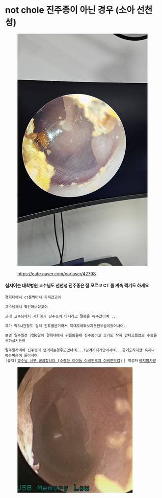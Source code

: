 # not chole 진주종이 아닌 경우 (소아 선천성)





<figure><img src="../.gitbook/assets/1280＿20250327＿171107.jpg" alt="" width="563"><figcaption><p><a href="https://cafe.naver.com/earlaser/42798">https://cafe.naver.com/earlaser/42798</a></p></figcaption></figure>





#### 심지어는 대학병원 교수님도 선천성 진주종은 잘 모르고 CT 를 계속 찍기도 하세요&#x20;

`경희대에서 ct를찍어서 가져갔고여`

`교수님께서 확인해보셨고여`&#x20;

`근데 교수님께서 저희애가 진주종이 아니라고 말씀을 해주셨어여 ..`

`제가 약6시간정도 걸려 진료를본거라서 제대로여쭤보지못한부분이있어서여..`

`분명 일주일전 7월6일에 경희대에서 귀를봤을때 진주종이고 크기도 작지 안타고했었고 수술을권하셨거든여`

`일주일사이에 진주종이 없어지는경우도있나여...?믿겨지지가안아서여...좋기도하지만 혹시나 하는마음이 들어서여`\
`[출처]` [`교수님 너무 궁금합니다 (소중한 아이들 이비인후과 이비인닷컴)`](https://cafe.naver.com/earlaser/23757) `| 작성자` [`예지맘사랑`](https://cafe.naver.com/earlaser.cafe?iframe_url=%2Fca-fe%2Fcafes%2F12763967%2Fmembers%2FEVhcPaF7tXLKsMddOjfWUw)&#x20;

<figure><img src="../.gitbook/assets/image-20250409092326464.png" alt="" width="375"><figcaption></figcaption></figure>













